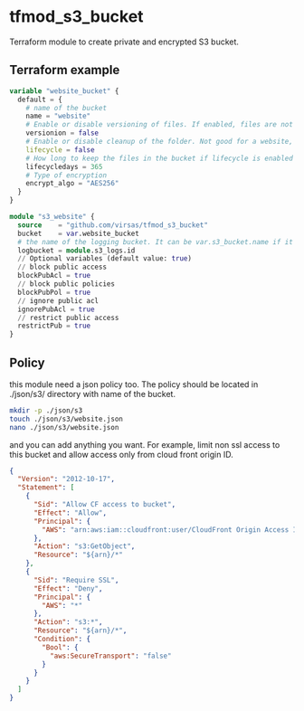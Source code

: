 # tfmod_s3_bucket

Terraform module to create private and encrypted S3 bucket.

## Terraform example

``` terraform
variable "website_bucket" {
  default = {
    # name of the bucket
    name = "website"
    # Enable or disable versioning of files. If enabled, files are not deleted or updated. Instead, just replaced, and old ones are flagged as older versions.
    versionion = false
    # Enable or disable cleanup of the folder. Not good for a website, but good for the logs bucket.
    lifecycle = false
    # How long to keep the files in the bucket if lifecycle is enabled
    lifecycledays = 365
    # Type of encryption
    encrypt_algo = "AES256"
  }
}

module "s3_website" {
  source    = "github.com/virsas/tfmod_s3_bucket"
  bucket    = var.website_bucket
  # the name of the logging bucket. It can be var.s3_bucket.name if it is a logging bucket itself or module.s3_bucket.id if it is any other bucket, expect the logging one.
  logbucket = module.s3_logs.id
  // Optional variables (default value: true)
  // block public access
  blockPubAcl = true
  // block public policies
  blockPubPol = true
  // ignore public acl
  ignorePubAcl = true
  // restrict public access
  restrictPub = true
}
```

## Policy

this module need a json policy too. The policy should be located in ./json/s3/ directory with name of the bucket.

``` bash
mkdir -p ./json/s3
touch ./json/s3/website.json
nano ./json/s3/website.json
```

and you can add anything you want. For example, limit non ssl access to this bucket and allow access only from cloud front origin ID.

``` JSON
{
  "Version": "2012-10-17",
  "Statement": [
    {
      "Sid": "Allow CF access to bucket",
      "Effect": "Allow",
      "Principal": {
        "AWS": "arn:aws:iam::cloudfront:user/CloudFront Origin Access Identity XYZXYZXYZXYZXYZ"
      },
      "Action": "s3:GetObject",
      "Resource": "${arn}/*"
    },
    {
      "Sid": "Require SSL",
      "Effect": "Deny",
      "Principal": {
        "AWS": "*"
      },
      "Action": "s3:*",
      "Resource": "${arn}/*",
      "Condition": {
        "Bool": {
          "aws:SecureTransport": "false"
        }
      }
    }
  ]
}
```
